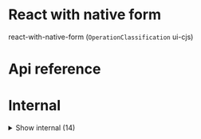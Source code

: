 # React with native form

react-with-native-form (`OperationClassification` ui-cjs)



# Api reference

# Internal

<details><summary>Show internal (14)</summary>
    
  # `<DataForm />`




| Input      |    |    |
| ---------- | -- | -- |
| - | | |
| **Output** | `JSX.Element`   |    |



## `<DefaultInputContainer />`

| Input      |    |    |
| ---------- | -- | -- |
| - | | |
| **Output** | `JSX.Element`   |    |



## errorOnField()

| Input      |    |    |
| ---------- | -- | -- |
| - | | |
| **Output** | {  }   |    |



## `<Input />`

| Input      |    |    |
| ---------- | -- | -- |
| - | | |
| **Output** | `JSX.Element`   |    |



## isObject()

| Input      |    |    |
| ---------- | -- | -- |
| - | | |
| **Output** | {  }   |    |



## makeInputField()

| Input      |    |    |
| ---------- | -- | -- |
| - | | |
| **Output** | {  }   |    |



## notEmpty()

| Input      |    |    |
| ---------- | -- | -- |
| - | | |
| **Output** | {  }   |    |



## setConfig()

| Input      |    |    |
| ---------- | -- | -- |
| - | | |
| **Output** | {  }   |    |



## 📄 DataForm (exported const)

## 📄 DefaultInputContainer (exported const)

## 📄 errorOnField (exported const)

## 📄 Input (exported const)

## 📄 makeInputField (exported const)

## 📄 setConfig (exported const)

  </details>

